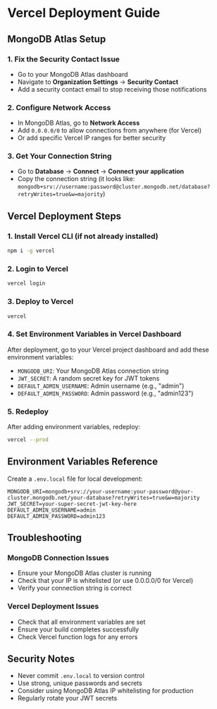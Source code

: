 # Vercel Deployment Guide

## MongoDB Atlas Setup

### 1. Fix the Security Contact Issue
- Go to your MongoDB Atlas dashboard
- Navigate to **Organization Settings** → **Security Contact**
- Add a security contact email to stop receiving those notifications

### 2. Configure Network Access
- In MongoDB Atlas, go to **Network Access**
- Add `0.0.0.0/0` to allow connections from anywhere (for Vercel)
- Or add specific Vercel IP ranges for better security

### 3. Get Your Connection String
- Go to **Database** → **Connect** → **Connect your application**
- Copy the connection string (it looks like: `mongodb+srv://username:password@cluster.mongodb.net/database?retryWrites=true&w=majority`)

## Vercel Deployment Steps

### 1. Install Vercel CLI (if not already installed)
```bash
npm i -g vercel
```

### 2. Login to Vercel
```bash
vercel login
```

### 3. Deploy to Vercel
```bash
vercel
```

### 4. Set Environment Variables in Vercel Dashboard
After deployment, go to your Vercel project dashboard and add these environment variables:

- `MONGODB_URI`: Your MongoDB Atlas connection string
- `JWT_SECRET`: A random secret key for JWT tokens
- `DEFAULT_ADMIN_USERNAME`: Admin username (e.g., "admin")
- `DEFAULT_ADMIN_PASSWORD`: Admin password (e.g., "admin123")

### 5. Redeploy
After adding environment variables, redeploy:
```bash
vercel --prod
```

## Environment Variables Reference

Create a `.env.local` file for local development:

```env
MONGODB_URI=mongodb+srv://your-username:your-password@your-cluster.mongodb.net/your-database?retryWrites=true&w=majority
JWT_SECRET=your-super-secret-jwt-key-here
DEFAULT_ADMIN_USERNAME=admin
DEFAULT_ADMIN_PASSWORD=admin123
```

## Troubleshooting

### MongoDB Connection Issues
- Ensure your MongoDB Atlas cluster is running
- Check that your IP is whitelisted (or use 0.0.0.0/0 for Vercel)
- Verify your connection string is correct

### Vercel Deployment Issues
- Check that all environment variables are set
- Ensure your build completes successfully
- Check Vercel function logs for any errors

## Security Notes
- Never commit `.env.local` to version control
- Use strong, unique passwords and secrets
- Consider using MongoDB Atlas IP whitelisting for production
- Regularly rotate your JWT secrets
